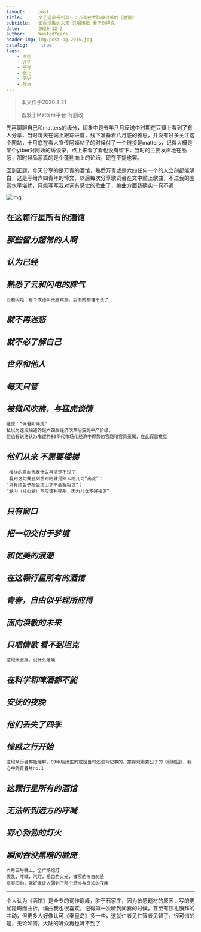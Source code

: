 ```yaml
---
layout:     post
title:      文艺启蒙系列其一：万青在大陆被封杀的《酒馆》
subtitle:   面向涣散的未来 只唱情歌 看不到坦克
date:       2020-12-2
author:     WastedYears
header-img: img/post-bg-2015.jpg
catalog: 	 true
tags:
    - 原创
    - 评论
    - 乐评
    - 文化
    - 历史
    - 政治
---
```


>  本文作于2020.3.21 
>
>  首发于Matters平台  有删改

先再聊聊自己和matters的缘分，印象中是去年八月反送中时期在豆瓣上看到了有人分享，当时每天在端上跟踪进度，线下准备着八月底的雅思，并没有过多关注这个网站，十月底在看人宣传阿姨帖子的时候付了一个链接是matters，记得大概是某个ytber对阿姨的访谈录，点上来看了看也没有留下，当时的主要发声地在品葱，那时候品葱真的是个蓬勃向上的论坛，现在不提也罢。

回到正题，今天分享的是万青的酒馆，熟悉万青或是六四任何一个的人立刻都能明白，这是写给六四青年的悼文，以后每次分享歌词会在文中贴上歌曲，不过我的鉴赏水平堪忧，只能写写我对词有感觉的歌曲了，编曲方面我确实一窍不通



![img](https://assets.matters.news/embed/bef9c5a8-7e95-4d4e-a7fe-99c93c77b740.jpeg)





## **在这颗行星所有的酒馆**



## ***那些智力超常的人啊***

## ***认为已经***

## ***熟悉了云和闪电的脾气***

```
云和闪电：有个成语叫天威难测，后面的都懂不说了
```

## ***就不再迷惑***

## ***就不必了解自己***

## ***世界和他人***

## ***每天只管***

## ***被微风吹拂，与猛虎谈情***

```
猛虎：“伴君如伴虎”
私以为这段描述的是六四后经济改革招安的中产阶级，
但也有说法认为描述的80年代市场化经济中得势的官商和官员亲属，在此保留意见
```



## ***他们从来 不需要楼梯***

```
 楼梯的意向代表什么再清楚不过了，
 看到这句我立刻想到的就是陈云的几句“高论”：
“只有红色子孙坐江山才不会掘祖坟”；
“党内（核心党）不应该判死刑，因为儿女不好相见”
```

## ***只有窗口***

## ***把一切交付于梦境***

## ***和优美的浪潮***

## ***在这颗行星所有的酒馆***

## ***青春，自由似乎理所应得***

## ***面向涣散的未来***

## ***只唱情歌 看不到坦克***

```
这段太直接，没什么隐喻
```

 

## ***在科学和啤酒都不能***

## ***安抚的夜晚***

## ***他们丢失了四季***

## ***惶惑之行开始***

```
这段亲历者都能理解，89年后出生的或是当时还没有记事的，推荐观看娄公子的《颐和园》，我心中的青春片no.1
```



## ***这颗行星所有的酒馆***

## ***无法听到远方的呼喊***

## ***野心勃勃的灯火***

## ***瞬间吞没黑暗的脸庞***

```
六月三号晚上，全广场熄灯
慌乱，呼喊，汽灯，枪口的火光，被照的惨白的脸
寥寥四句，就好像让人回到了那个恐怖与良知的夜晚
```



------

个人认为《酒馆》是全专的词作巅峰，胜于石家庄，因为敏感题材的原因，写的更加隐晦而曲折，编曲我也很喜欢，记得第一次听到间奏的时候，甚至有顶礼膜拜的冲动，但更多人好像认可《秦皇岛》多一些，这就仁者见仁智者见智了。很可惜的是，无论如何，大陆的听众再也听不到了